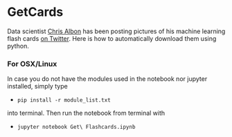# GetCards

Data scientist [Chris Albon](https://chrisalbon.com/) has been posting pictures of his machine learning flash cards [on Twitter](https://twitter.com/chrisalbon?lang=en).  Here is how to automatically download them using python.


### For OSX/Linux
In case you do not have the modules used in the notebook nor jupyter installed, simply type 
* `pip install -r module_list.txt`
 
into terminal. Then run the notebook from terminal with

* `jupyter notebook Get\ Flashcards.ipynb`

